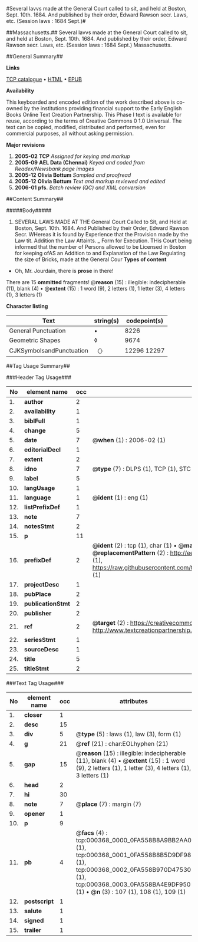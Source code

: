 #Several lavvs made at the General Court called to sit, and held at Boston, Sept. 10th. 1684. And published by their order, Edward Rawson secr. Laws, etc. (Session laws : 1684 Sept.)#

##Massachusetts.##
Several lavvs made at the General Court called to sit, and held at Boston, Sept. 10th. 1684. And published by their order, Edward Rawson secr.
Laws, etc. (Session laws : 1684 Sept.)
Massachusetts.

##General Summary##

**Links**

[TCP catalogue](http://www.ota.ox.ac.uk/tcp/)  • 
[HTML](http://tei.it.ox.ac.uk/tcp/Texts-HTML/free/N00/N00290.html)  • 
[EPUB](http://tei.it.ox.ac.uk/tcp/Texts-EPUB/free/N00/N00290.epub)

**Availability**

This keyboarded and encoded edition of the
	       work described above is co-owned by the institutions
	       providing financial support to the Early English Books
	       Online Text Creation Partnership. This Phase I text is
	       available for reuse, according to the terms of Creative
	       Commons 0 1.0 Universal. The text can be copied,
	       modified, distributed and performed, even for
	       commercial purposes, all without asking permission.

**Major revisions**

1. __2005-02__ __TCP__ *Assigned for keying and markup*
1. __2005-09__ __AEL Data (Chennai)__ *Keyed and coded from Readex/Newsbank page images*
1. __2005-12__ __Olivia Bottum__ *Sampled and proofread*
1. __2005-12__ __Olivia Bottum__ *Text and markup reviewed and edited*
1. __2006-01__ __pfs.__ *Batch review (QC) and XML conversion*

##Content Summary##

#####Body#####

1. SEVERAL LAWS MADE AT THE General Court Called to Sit, and Held at Boston, Sept. 10th. 1684. And Published by their Order, Edward Rawson Secr.
WHereas it is found by Experience that the Provision made by the Law tit. Addition the Law Attaints.
    _ Form for Execution.
THis Court being informed that the number of Persons allowed to be Licensed in Boston for keeping ofAS an Addition to and Explanation of the Law Regulating the size of Bricks, made at the General Cour
**Types of content**

  * Oh, Mr. Jourdain, there is **prose** in there!

There are 15 **ommitted** fragments! 
 @__reason__ (15) : illegible: indecipherable (11), blank (4)  •  @__extent__ (15) : 1 word (9), 2 letters (1), 1 letter (3), 4 letters (1), 3 letters (1)

**Character listing**


|Text|string(s)|codepoint(s)|
|---|---|---|
|General Punctuation|•|8226|
|Geometric Shapes|◊|9674|
|CJKSymbolsandPunctuation|〈〉|12296 12297|

##Tag Usage Summary##

###Header Tag Usage###

|No|element name|occ|attributes|
|---|---|---|---|
|1.|__author__|2||
|2.|__availability__|1||
|3.|__biblFull__|1||
|4.|__change__|5||
|5.|__date__|7| @__when__ (1) : 2006-02 (1)|
|6.|__editorialDecl__|1||
|7.|__extent__|2||
|8.|__idno__|7| @__type__ (7) : DLPS (1), TCP (1), STC (2), NOTIS (1), IMAGE-SET (1), EVANS-CITATION (1)|
|9.|__label__|5||
|10.|__langUsage__|1||
|11.|__language__|1| @__ident__ (1) : eng (1)|
|12.|__listPrefixDef__|1||
|13.|__note__|7||
|14.|__notesStmt__|2||
|15.|__p__|11||
|16.|__prefixDef__|2| @__ident__ (2) : tcp (1), char (1)  •  @__matchPattern__ (2) : ([0-9\-]+):([0-9IVX]+) (1), (.+) (1)  •  @__replacementPattern__ (2) : http://eebo.chadwyck.com/downloadtiff?vid=$1&page=$2 (1), https://raw.githubusercontent.com/textcreationpartnership/Texts/master/tcpchars.xml#$1 (1)|
|17.|__projectDesc__|1||
|18.|__pubPlace__|2||
|19.|__publicationStmt__|2||
|20.|__publisher__|2||
|21.|__ref__|2| @__target__ (2) : https://creativecommons.org/publicdomain/zero/1.0/ (1), http://www.textcreationpartnership.org/docs/. (1)|
|22.|__seriesStmt__|1||
|23.|__sourceDesc__|1||
|24.|__title__|5||
|25.|__titleStmt__|2||


###Text Tag Usage###

|No|element name|occ|attributes|
|---|---|---|---|
|1.|__closer__|1||
|2.|__desc__|15||
|3.|__div__|5| @__type__ (5) : laws (1), law (3), form (1)|
|4.|__g__|21| @__ref__ (21) : char:EOLhyphen (21)|
|5.|__gap__|15| @__reason__ (15) : illegible: indecipherable (11), blank (4)  •  @__extent__ (15) : 1 word (9), 2 letters (1), 1 letter (3), 4 letters (1), 3 letters (1)|
|6.|__head__|2||
|7.|__hi__|30||
|8.|__note__|7| @__place__ (7) : margin (7)|
|9.|__opener__|1||
|10.|__p__|9||
|11.|__pb__|4| @__facs__ (4) : tcp:000368_0000_0FA558B8A9BB2AA0 (1), tcp:000368_0001_0FA558B8B5D9DF98 (1), tcp:000368_0002_0FA558B970D47530 (1), tcp:000368_0003_0FA558BA4E9DF950 (1)  •  @__n__ (3) : 107 (1), 108 (1), 109 (1)|
|12.|__postscript__|1||
|13.|__salute__|1||
|14.|__signed__|1||
|15.|__trailer__|1||

